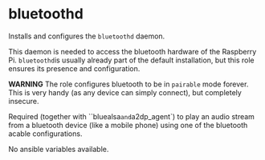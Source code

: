 # bluetoothd

Installs and configures the `bluetoothd` daemon. 

This daemon is needed to access the bluetooth hardware of the Raspberry Pi. `bluetoothd`is usually already part of the default installation, but this role ensures its presence and configuration.

**WARNING** The role configures bluetooth to be in `pairable` mode forever. This is very handy (as any device can simply connect), but completely insecure.

Required (together with ``bluealsa` and `a2dp_agent`) to play an audio stream from a bluetooth device (like a mobile phone) using one of the bluetooth acable configurations.

No ansible variables available.

